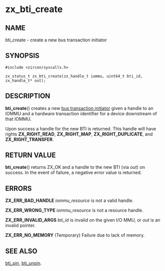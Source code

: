 # zx_bti_create

## NAME

bti_create - create a new bus transaction initiator

## SYNOPSIS

```
#include <zircon/syscalls.h>

zx_status_t zx_bti_create(zx_handle_t iommu, uint64_t bti_id, zx_handle_t* out);

```

## DESCRIPTION

**bti_create**() creates a new [bus transaction initiator](../objects/bus_transaction_initiator.md)
given a handle to an IOMMU and a hardware transaction identifier for a device
downstream of that IOMMU.

Upon success a handle for the new BTI is returned.  This handle will have rights
**ZX_RIGHT_READ**, **ZX_RIGHT_MAP**, **ZX_RIGHT_DUPLICATE**, and
**ZX_RIGHT_TRANSFER**.

## RETURN VALUE

**bti_create**() returns ZX_OK and a handle to the new BTI
(via *out*) on success.  In the event of failure, a negative error value
is returned.

## ERRORS

**ZX_ERR_BAD_HANDLE**  *iommu_resource* is not a valid handle.

**ZX_ERR_WRONG_TYPE**  *iommu_resource* is not a resource handle.

**ZX_ERR_INVALID_ARGS**  *bti_id* is invalid on the given I/O MMU,
or *out* is an invalid pointer.

**ZX_ERR_NO_MEMORY**  (Temporary) Failure due to lack of memory.

## SEE ALSO

[bti_pin](bti_pin.md),
[bti_unpin](bti_unpin.md).
